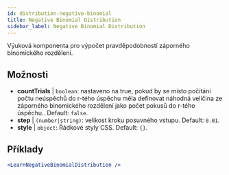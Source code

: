 ```yaml
---
id: distribution-negative-binomial
title: Negative Binomial Distribution
sidebar_label: Negative Binomial Distribution
---
```


Výuková komponenta pro výpočet pravděpodobností záporného binomického rozdělení.

## Možnosti

* __countTrials__ | `boolean`: nastaveno na true, pokud by se místo počítání počtu neúspěchů do r-tého úspěchu měla definovat náhodná veličina ze záporného binomického rozdělení jako počet pokusů do r-tého úspěchu.. Default: `false`.
* __step__ | `(number|string)`: velikost kroku posuvného vstupu. Default: `0.01`.
* __style__ | `object`: Řádkové styly CSS. Default: `{}`.


## Příklady

```jsx live
<LearnNegativeBinomialDistribution />
```

